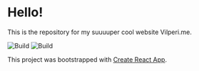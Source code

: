 # Hello!

This is the repository for my suuuuper cool website Vilperi.me.

![Build](https://github.com/petterigit/petterigit.github.io/actions/workflows/build.yml/badge.svg)
![Build](https://github.com/petterigit/petterigit.github.io/actions/workflows/test.yml/badge.svg)

This project was bootstrapped with [Create React App](https://github.com/facebook/create-react-app).
